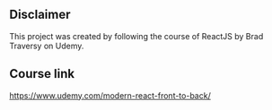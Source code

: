 ## Disclaimer
This project was created by following the course of ReactJS by Brad Traversy on Udemy.

## Course link
https://www.udemy.com/modern-react-front-to-back/
